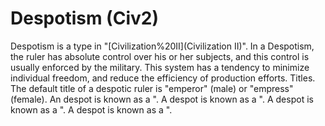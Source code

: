 # Despotism (Civ2)

Despotism is a type in "[Civilization%20II](Civilization II)".
In a Despotism, the ruler has absolute control over his or her subjects, and this control is usually enforced by the military. This system has a tendency to minimize individual freedom, and reduce the efficiency of production efforts.
Titles.
The default title of a despotic ruler is "emperor" (male) or "empress" (female).
An despot is known as a ". A despot is known as a ". A despot is known as a ". A despot is known as a ".